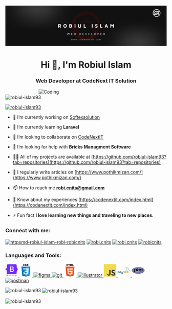 ![logo](https://github.com/robiul-islam93/robiul-islam93/blob/main/image.png)
<h1 align="center">Hi 👋, I'm Robiul Islam</h1>
<h3 align="center">Web Developer at CodeNext IT Solution</h3>
<img align="right" src="https://media.tenor.com/-UygBh3nnfEAAAAC/coding.gif" alt="Coding" width="400">
<p align="left"> <img src="https://komarev.com/ghpvc/?username=robiul-islam93&label=Profile%20views&color=0e75b6&style=flat" alt="robiul-islam93" /> </p>

<p align="left"> <a href="https://github.com/ryo-ma/github-profile-trophy"><img src="https://github-profile-trophy.vercel.app/?username=robiul-islam93" alt="robiul-islam93" /></a> </p>

- 🔭 I’m currently working on [Softexsolution](https://www.softexsolution.com/)

- 🌱 I’m currently learning **Laravel**

- 👯 I’m looking to collaborate on [CodeNextIT](https://codenextit.com/index.html)

- 🤝 I’m looking for help with **Bricks Managment Software**

- 👨‍💻 All of my projects are available at [https://github.com/robiul-islam93?tab=repositories](https://github.com/robiul-islam93?tab=repositories)

- 📝 I regularly write articles on [https://www.pothikmizan.com/](https://www.pothikmizan.com/)

- 📫 How to reach me **robi.cnits@gmail.com**

- 📄 Know about my experiences [https://codenextit.com/index.html](https://codenextit.com/index.html)

- ⚡ Fun fact **I love learning new things and traveling to new places.**

<h3 align="left">Connect with me:</h3>
<p align="left">
<a href="https://linkedin.com/in/md-robiul-islam-robi-robicnits" target="blank"><img align="center" src="https://raw.githubusercontent.com/rahuldkjain/github-profile-readme-generator/master/src/images/icons/Social/linked-in-alt.svg" alt="httpsmd-robiul-islam-robi-robicnits" height="30" width="40" /></a>
<a href="https://fb.com/robi.cnits" target="blank"><img align="center" src="https://raw.githubusercontent.com/rahuldkjain/github-profile-readme-generator/master/src/images/icons/Social/facebook.svg" alt="robi.cnits" height="30" width="40" /></a>
<a href="https://instagram.com/robi.cnits" target="blank"><img align="center" src="https://raw.githubusercontent.com/rahuldkjain/github-profile-readme-generator/master/src/images/icons/Social/instagram.svg" alt="robi.cnits" height="30" width="40" /></a>
<a href="https://www.behance.net/robicnits" target="blank"><img align="center" src="https://raw.githubusercontent.com/rahuldkjain/github-profile-readme-generator/master/src/images/icons/Social/behance.svg" alt="robicnits" height="30" width="40" /></a>
</p>

<h3 align="left">Languages and Tools:</h3>
<p align="left"> <a href="https://getbootstrap.com" target="_blank" rel="noreferrer"> <img src="https://raw.githubusercontent.com/devicons/devicon/master/icons/bootstrap/bootstrap-plain-wordmark.svg" alt="bootstrap" width="40" height="40"/> </a> <a href="https://www.w3schools.com/css/" target="_blank" rel="noreferrer"> <img src="https://raw.githubusercontent.com/devicons/devicon/master/icons/css3/css3-original-wordmark.svg" alt="css3" width="40" height="40"/> </a> <a href="https://www.figma.com/" target="_blank" rel="noreferrer"> <img src="https://www.vectorlogo.zone/logos/figma/figma-icon.svg" alt="figma" width="40" height="40"/> </a> <a href="https://git-scm.com/" target="_blank" rel="noreferrer"> <img src="https://www.vectorlogo.zone/logos/git-scm/git-scm-icon.svg" alt="git" width="40" height="40"/> </a> <a href="https://www.w3.org/html/" target="_blank" rel="noreferrer"> <img src="https://raw.githubusercontent.com/devicons/devicon/master/icons/html5/html5-original-wordmark.svg" alt="html5" width="40" height="40"/> </a> <a href="https://www.adobe.com/in/products/illustrator.html" target="_blank" rel="noreferrer"> <img src="https://www.vectorlogo.zone/logos/adobe_illustrator/adobe_illustrator-icon.svg" alt="illustrator" width="40" height="40"/> </a> <a href="https://developer.mozilla.org/en-US/docs/Web/JavaScript" target="_blank" rel="noreferrer"> <img src="https://raw.githubusercontent.com/devicons/devicon/master/icons/javascript/javascript-original.svg" alt="javascript" width="40" height="40"/> </a> <a href="https://www.mysql.com/" target="_blank" rel="noreferrer"> <img src="https://raw.githubusercontent.com/devicons/devicon/master/icons/mysql/mysql-original-wordmark.svg" alt="mysql" width="40" height="40"/> </a> <a href="https://www.php.net" target="_blank" rel="noreferrer"> <img src="https://raw.githubusercontent.com/devicons/devicon/master/icons/php/php-original.svg" alt="php" width="40" height="40"/> </a> <a href="https://postman.com" target="_blank" rel="noreferrer"> <img src="https://www.vectorlogo.zone/logos/getpostman/getpostman-icon.svg" alt="postman" width="40" height="40"/> </a> </p>

<p><img align="left" src="https://github-readme-stats.vercel.app/api/top-langs?username=robiul-islam93&show_icons=true&locale=en&layout=compact" alt="robiul-islam93" /></p>

<p>&nbsp;<img align="center" src="https://github-readme-stats.vercel.app/api?username=robiul-islam93&show_icons=true&locale=en" alt="robiul-islam93" /></p>

<p><img align="center" src="https://github-readme-streak-stats.herokuapp.com/?user=robiul-islam93&" alt="robiul-islam93" /></p>
